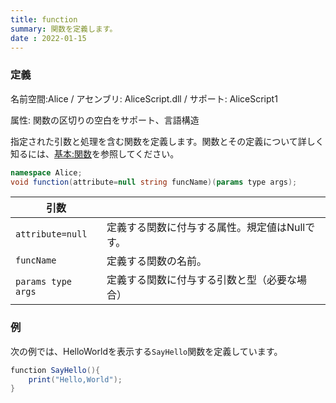 ```yaml
---
title: function
summary: 関数を定義します。
date : 2022-01-15
---
```

### 定義
名前空間:Alice / アセンブリ: AliceScript.dll / サポート: AliceScript1

属性: 関数の区切りの空白をサポート、言語構造

指定された引数と処理を含む関数を定義します。関数とその定義について詳しく知るには、[基本:関数](../../../general/function)を参照してください。

```cs title="AliceScript"
namespace Alice;
void function(attribute=null string funcName)(params type args);
```

|引数| |
|-|-|
|`attribute=null`| 定義する関数に付与する属性。規定値はNullです。|
|`funcName`| 定義する関数の名前。|
|`params type args`| 定義する関数に付与する引数と型（必要な場合）|

### 例
次の例では、HelloWorldを表示する`SayHello`関数を定義しています。

```cs title="AliceScript"
function SayHello(){
    print("Hello,World");
}
```